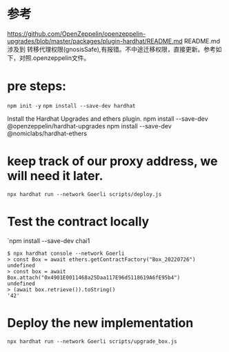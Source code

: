 
# 参考
https://github.com/OpenZeppelin/openzeppelin-upgrades/blob/master/packages/plugin-hardhat/README.md
README.md 涉及到 转移代理权限(gnosisSafe),有报错。不中途迁移权限，直接更新。参考如下，对照.openzeppelin文件。


#  pre steps:
`npm init -y`
`npm install --save-dev hardhat`

Install the Hardhat Upgrades and ethers plugin.
npm install --save-dev @openzeppelin/hardhat-upgrades
npm install --save-dev @nomiclabs/hardhat-ethers 

# keep track of our proxy address, we will need it later.
`npx hardhat run --network Goerli scripts/deploy.js`

# Test the contract locally
`npm install --save-dev chai1

```
$ npx hardhat console --network Goerli
> const Box = await ethers.getContractFactory("Box_20220726")
undefined
> const box = await Box.attach("0x4901E0011468a25Daa117E96d5118619A6fE95b4")
undefined
> (await box.retrieve()).toString()
'42'
```

# Deploy the new implementation


`npx hardhat run --network Goerli scripts/upgrade_box.js`

```

